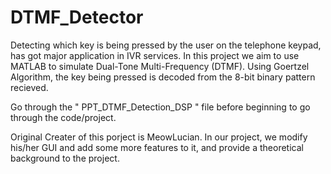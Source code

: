 # DTMF_Detector

Detecting which key is being pressed by the user on the telephone keypad, has got major application in IVR services.
In this project we aim to use MATLAB to simulate  Dual-Tone Multi-Frequency (DTMF). 
Using Goertzel Algorithm, the key being pressed is decoded from the 8-bit binary pattern recieved.

Go through the " PPT_DTMF_Detection_DSP " file before beginning to go through the code/project.

Original Creater of this porject is MeowLucian. 
In our project, we modify his/her GUI and add some more features to it, and provide a theoretical background to the project.


